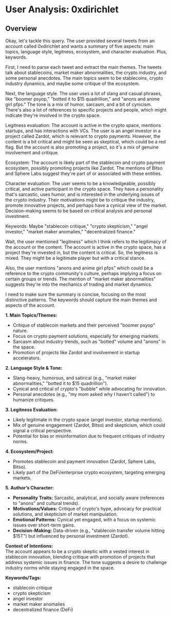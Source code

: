 # User Analysis: 0xdirichlet

## Overview

<think>
Okay, let's tackle this query. The user provided several tweets from an account called 0xdirichlet and wants a summary of five aspects: main topics, language style, legitness, ecosystem, and character evaluation. Plus, keywords.

First, I need to parse each tweet and extract the main themes. The tweets talk about stablecoins, market maker abnormalities, the crypto industry, and some personal anecdotes. The main topics seem to be stablecoins, crypto industry dynamics, and maybe some critique of the ecosystem.

Next, the language style. The user uses a lot of slang and casual phrases, like "boomer psyop," "botted it to $15 quadrillion," and "anons and anime girl pfps." The tone is a mix of humor, sarcasm, and a bit of cynicism. There's also a lot of references to specific projects and people, which might indicate they're involved in the crypto space.

Legitness evaluation: The account is active in the crypto space, mentions startups, and has interactions with VCs. The user is an angel investor in a project called Zardot, which is relevant to crypto payments. However, the content is a bit critical and might be seen as skeptical, which could be a red flag. But the account is also promoting a project, so it's a mix of genuine involvement and critique.

Ecosystem: The account is likely part of the stablecoin and crypto payment ecosystem, possibly promoting projects like Zardot. The mentions of Bitso and Sphere Labs suggest they're part of or associated with these entities.

Character evaluation: The user seems to be a knowledgeable, possibly critical, and active participant in the crypto space. They have a personality that's sarcastic, uses humor, and is interested in the underlying issues of the crypto industry. Their motivations might be to critique the industry, promote innovative projects, and perhaps have a cynical view of the market. Decision-making seems to be based on critical analysis and personal investment.

Keywords: Maybe "stablecoin critique," "crypto skepticism," "angel investor," "market maker anomalies," "decentralized finance."

Wait, the user mentioned "legitness" which I think refers to the legitimacy of the account or the content. The account is active in the crypto space, has a project they're invested in, but the content is critical. So, the legitness is mixed. They might be a legitimate player but with a critical stance.

Also, the user mentions "anons and anime girl pfps" which could be a reference to the crypto community's culture, perhaps implying a focus on certain groups or trends. The mention of "market maker abnormalities" suggests they're into the mechanics of trading and market dynamics.

I need to make sure the summary is concise, focusing on the most distinctive patterns. The keywords should capture the main themes and aspects of the account.
</think>

**1. Main Topics/Themes:**  
- Critique of stablecoin markets and their perceived "boomer psyop" nature.  
- Focus on crypto payment solutions, especially for emerging markets.  
- Sarcasm about industry trends, such as "botted" volume and "anons" in the space.  
- Promotion of projects like Zardot and involvement in startup accelerators.  

**2. Language Style & Tone:**  
- Slang-heavy, humorous, and satirical (e.g., "market maker abnormalities," "botted it to $15 quadrillion").  
- Cynical and critical of crypto's "bubble" while advocating for innovation.  
- Personal anecdotes (e.g., "my mom asked why I haven’t called") to humanize critiques.  

**3. Legitness Evaluation:**  
- Likely legitimate in the crypto space (angel investor, startup mentions).  
- Mix of genuine engagement (Zardot, Bitso) and skepticism, which could signal a critical perspective.  
- Potential for bias or misinformation due to frequent critiques of industry norms.  

**4. Ecosystem/Project:**  
- Promotes stablecoin and payment innovation (Zardot, Sphere Labs, Bitso).  
- Likely part of the DeFi/enterprise crypto ecosystem, targeting emerging markets.  

**5. Author’s Character:**  
- **Personality Traits:** Sarcastic, analytical, and socially aware (references to "anons" and cultural trends).  
- **Motivations/Values:** Critique of crypto's hype, advocacy for practical solutions, and skepticism of market manipulation.  
- **Emotional Patterns:** Cynical yet engaged, with a focus on systemic issues over short-term gains.  
- **Decision-Making:** Data-driven (e.g., "stablecoin transfer volume hitting $15T") but influenced by personal investment (Zardot).  

**Context of Intentions:**  
The account appears to be a crypto skeptic with a vested interest in stablecoin innovation, blending critique with promotion of projects that address systemic issues in finance. The tone suggests a desire to challenge industry norms while staying engaged in the space.  

**Keywords/Tags:**  
- stablecoin critique  
- crypto skepticism  
- angel investor  
- market maker anomalies  
- decentralized finance (DeFi)